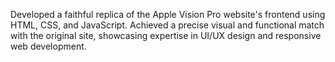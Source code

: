 Developed a faithful replica of the Apple Vision Pro website's frontend using HTML, CSS, and JavaScript. Achieved a precise visual and functional match with the original site, showcasing expertise in UI/UX design and responsive web development.
